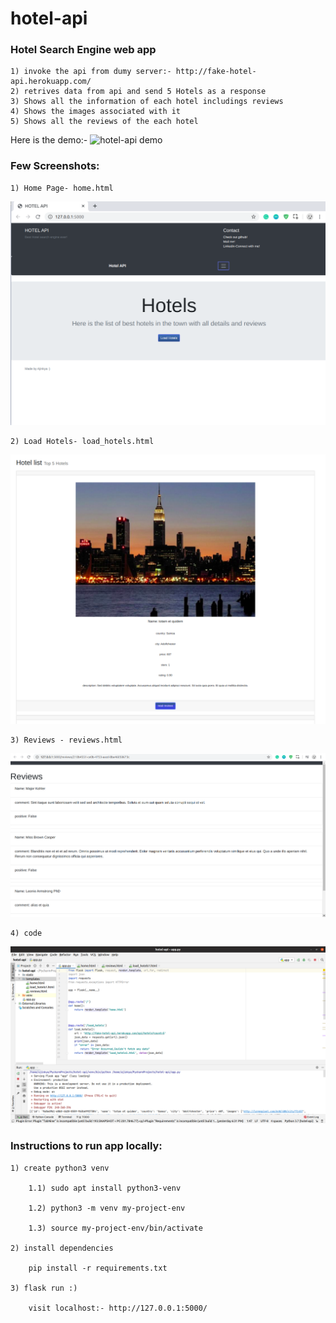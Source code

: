 # hotel-api

### Hotel Search Engine web app

	1) invoke the api from dumy server:- http://fake-hotel-api.herokuapp.com/
	2) retrives data from api and send 5 Hotels as a response
	3) Shows all the information of each hotel includings reviews
	4) Shows the images associated with it
	5) Shows all the reviews of the each hotel
	
	
	
Here is the demo:- ![hotel-api demo](https://github.com/ajinkyajawale14/hotel-api/blob/master/load_hotels.gif)
	


### Few Screenshots:

	1) Home Page- home.html
	

![HomePage](https://github.com/ajinkyajawale14/hotel-api/blob/master/home.png)
	

	2) Load Hotels- load_hotels.html
	
	
![LoadHotels](https://github.com/ajinkyajawale14/hotel-api/blob/master/load_hotels.png)

	
	3) Reviews - reviews.html
	
	
![Reviews](https://github.com/ajinkyajawale14/hotel-api/blob/master/reviews.png)


	4) code
	
![Code](https://github.com/ajinkyajawale14/hotel-api/blob/master/code.png)
	
	
### Instructions to run app locally:
	
	1) create python3 venv

		1.1) sudo apt install python3-venv 
		
		1.2) python3 -m venv my-project-env 
		
		1.3) source my-project-env/bin/activate

	2) install dependencies

		pip install -r requirements.txt
		
	3) flask run :)
		
		visit localhost:- http://127.0.0.1:5000/
		
		
